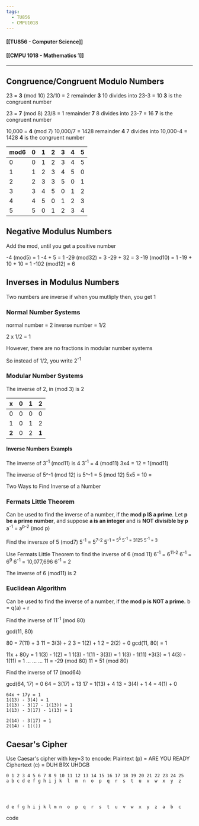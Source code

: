 ```yaml
---
tags:
  - TU856
  - CMPU1018
---
```

#### [[TU856 - Computer Science]]
#### [[CMPU 1018 - Mathematics 1]]

---

## Congruence/Congruent Modulo Numbers
23 = **3** (mod 10)
	23/10 = 2 remainder **3**
	10 divides into 23-3 = 10
**3** is the congruent number

23 = **7** (mod 8)
	23/8 = 1 remainder **7**
	8 divides into 23-7 = 16
**7** is the congruent number

10,000 = **4** (mod 7)
	10,000/7 = 1428 remainder **4**
	7 divides into 10,000-4 = 1428
**4** is the congruent number


| mod6 | 0   | 1   | 2   | 3   | 4   | 5   |
| ---- | --- | --- | --- | --- | --- | --- |
| 0    | 0   | 1   | 2   | 3   | 4   | 5   |
| 1    | 1   | 2   | 3   | 4   | 5   | 0   |
| 2    | 2   | 3   | 3   | 5   | 0   | 1   |
| 3    | 3   | 4   | 5   | 0   | 1   | 2   |
| 4    | 4   | 5   | 0   | 1   | 2   | 3   |
| 5    | 5   | 0   | 1   | 2   | 3   | 4   |

## Negative Modulus Numbers
Add the mod, until you get a positive number

-4 (mod5) = 1
	-4 + 5 = 1
-29 (mod32) = 3
	-29 + 32 = 3
-19 (mod10) = 1
	-19 + 10 + 10 = 1
-102 (mod12) = 6

## Inverses in Modulus Numbers

Two numbers are inverse if when you mutliply then, you get 1

### Normal Number Systems
normal number = 2
inverse number = 1/2

2 x 1/2 = 1

However, there are no fractions in modular number systems

So instead of 1/2, you write 2<sup>-1</sup>

### Modular Number Systems
The inverse of 2, in (mod 3) is 2


| x     | 0   | 1   | **2** |
| ----- | --- | --- | ----- |
| 0     | 0   | 0   | 0     |
| 1     | 0   | 1   | 2     |
| **2** | 0   | 2   | **1** |

#### Inverse Numbers Exampls
The inverse of 3<sup>-1</sup> (mod11) is 4
	3<sup>-1</sup> = 4 (mod11) 
	3x4 = 12 = 1(mod11)

The inverse of 5^-1 (mod 12) is
	5^-1 = 5 (mod 12)
	5x5 = 10 =

 Two Ways to Find Inverse of a Number
### Fermats Little Theorem
Can be used to find the inverse of a number, if the **mod p IS a prime**.
Let **p be a prime number**, and suppose **a is an integer** and is **NOT divisible by p**
a<sup>-1</sup> = a<sup>p-2</sup> (mod p)

Find the inversze of 5 (mod7)
5<sup>-1</sup> = 5<sup>7-2</sup> 
5<sup>-1</sub> = 5<sup>5</sup>
5<sup>-1</sup> = 3125
5<sup>-1</sup> = 3

Use Fermats Little Theorem to find the inverse of 6 (mod 11)
6<sup>-1</sup> = 6<sup>11-2</sup>
6<sup>-1</sup> = 6<sup>9</sup>
6<sup>-1</sup> = 10,077,696
6<sup>-1</sup> = 2

The inverse of 6 (mod11) is 2

### Euclidean Algorithm
Can be used to find the inverse of a number, if the **mod p is NOT a prime.**
b = q(a) + r

Find the inverse of 11<sup>-1</sup> (mod 80)

gcd(11, 80)

80 = 7(11) + 3
11 = 3(3) + 2
3 = 1(2) + 1
2 = 2(2) + 0
gcd(11, 80) = 1

11x + 80y = 1
1(3)  - 1(2) = 1
1(3) - 1(11 - 3(3)) = 1
1(3) - 1(11) +3(3) = 1
4(3) - 1(11) = 1
...
...
...
11 = -29 (mod 80)
11 = 51 (mod 80)

Find the inverse of 17 (mod64)

gcd(64, 17) = 0
64 = 3(17) + 13
17 = 1(13) + 4
13 = 3(4) + 1
4 = 4(1) + 0

~~~
64x + 17y = 1
1(13) - 3(4) = 1
1(13) - 3(17 - 1(13)) = 1
1(13) - 3(17) - 1(13) = 1

2(14) - 3(17) = 1
2(14) - 1(())
~~~


## Caesar's Cipher
Use Caesar's cipher with key=3 to encode:
Plaintext (p) = ARE YOU READY
Ciphertext (c) = DUH BRX UHDGB

~~~
0 1 2 3 4 5 6 7 8 9 10 11 12 13 14 15 16 17 18 19 20 21 22 23 24 25
a b c d e f g h i j k  l  m  n  o  p  q  r  s  t  u  v  w  x  y  z




d e f g h i j k l m n  o  p  q  r  s  t  u  v  w  x  y  z  a  b  c
~~~

code
